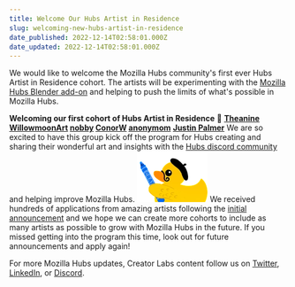 ```yaml
---
title: Welcome Our Hubs Artist in Residence
slug: welcoming-new-hubs-artist-in-residence
date_published: 2022-12-14T02:58:01.000Z
date_updated: 2022-12-14T02:58:01.000Z
---
```


We would like to welcome the Mozilla Hubs community's first ever Hubs Artist in Residence cohort. The artists will be experimenting with the [Mozilla Hubs Blender add-on](__GHOST_URL__/what-is-the-blender-add-on/) and helping to push the limits of what's possible in Mozilla Hubs.

**Welcoming our first cohort of Hubs Artist in Residence** 🎉
**[Theanine](https://theanine3d.com/)
[WillowmoonArt](https://twitter.com/WillowmoonArt)
[nobby](https://twitter.com/ChidebeluOkoye)
[ConorW](https://www.youtube.com/@ConorW)
[anonymom](http://taydesigns.com)**
**[Justin Palmer](https://justinpalmer.dev)**
We are so excited to have this group kick off the program for Hubs creating and sharing their wonderful art and insights with the [Hubs discord community](https://discord.gg/hubs-498741086295031808) and helping improve Mozilla Hubs.
![an artist duck holding a crayon and wearing a beret](./content/images/2022/12/949420716594442271--1-.png)
We received hundreds of applications from amazing artists following the [initial announcement](__GHOST_URL__/mozilla-hubs-artist-in-residence-program/) and we hope we can create more cohorts to include as many artists as possible to grow with Mozilla Hubs in the future. If you missed getting into the program this time, look out for future announcements and apply again!

For more Mozilla Hubs updates, Creator Labs content follow us on [Twitter](https://twitter.com/MozillaHubs), [LinkedIn](https://www.linkedin.com/showcase/mozilla-hubs/), or [Discord](https://discord.gg/sBMqSjCndj).
